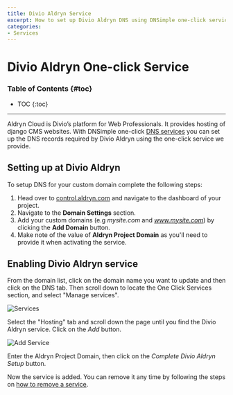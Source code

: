 ```yaml
---
title: Divio Aldryn Service
excerpt: How to set up Divio Aldryn DNS using DNSimple one-click service.
categories:
- Services
---
```


# Divio Aldryn One-click Service

### Table of Contents {#toc}

* TOC
{:toc}

---

Aldryn Cloud is Divio’s platform for Web Professionals. It provides hosting of django CMS websites. With DNSimple one-click [DNS services](/categories/services/) you can set up the DNS records required by Divio Aldryn using the one-click service we provide.


## Setting up at Divio Aldryn

To setup DNS for your custom domain complete the following steps:

1. Head over to [control.aldryn.com](https://control.aldryn.com) and navigate to the dashboard of your project.
2. Navigate to the **Domain Settings** section.
3. Add your custom domains (e.g *mysite.com* and *www.mysite.com*) by clicking the **Add Domain** button.
4. Make note of the value of **Aldryn Project Domain** as you'll need to provide it when activating the service.


## Enabling Divio Aldryn service

From the domain list, click on the domain name you want to update and then click on the DNS tab. Then scroll down to locate the One Click Services section, and select "Manage services".

![Services](/files/services-dns-page-add.png)

Select the "Hosting" tab and scroll down the page until you find the Divio Aldryn service. Click on the *Add* button.

![Add Service](/files/services-aldryn.png)

Enter the Aldryn Project Domain, then click on the *Complete Divio Aldryn Setup* button.

Now the service is added. You can remove it any time by following the steps on [how to remove a service](/articles/services/#removing-services).
